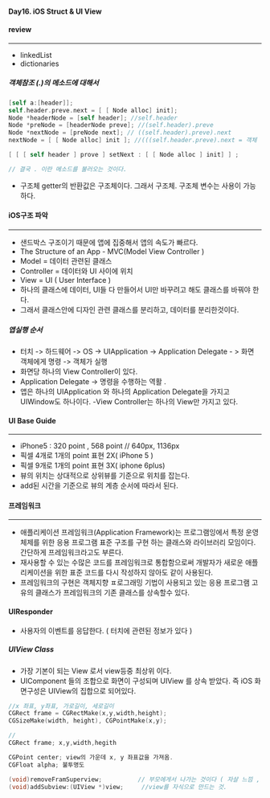 #### **Day16. iOS Struct & UI View**
#### review
***
- linkedList
- dictionaries

##### 객체참조 (.)의 메소드에 대해서
```objective-c
[self a:[header]];
self.header.preve.next = [ [ Node alloc] init];
Node *headerNode = [self header]; //self.header
Node *preNode = [headerNode preve]; //(self.header).preve
Node *nextNode = [preNode next]; // ((self.header).preve).next
nextNode = [ [ Node alloc] init ]; //(((self.header.preve).next = 객체

[ [ [ self header ] prove ] setNext : [ [ Node alloc ] init] ] ;

// 결국 . 이란 메소드를 불러오는 것이다. 
```

- 구조체 getter의 반환값은 구조체이다. 그래서 구조체. 구조체 변수는 사용이 가능하다.

#### iOS구조 파악
***
- 샌드박스 구조이기 때문에 앱에 집중해서 앱의 속도가 빠르다.
- The Structure of an App - MVC(Model View Controller )
- Model = 데이터 관련된 클래스
- Controller = 데이터와 UI 사이에 위치
- View = UI ( User Interface )
- 하나의 클래스에 데이터, UI들 다 만들어서 UI만 바꾸려고 해도 클래스를 바꿔야 한다. 
- 그래서 클래스안에 디자인 관련 클래스를 분리하고, 데이터를 분리한것이다.

##### 앱실행 순서
- 터치 -> 하드웨어 -> OS -> UIApplication -> Application Delegate - > 화면 객체에게 명령 -> 객체가 실행
- 화면당 하나의 View Controller이 있다.
- Application Delegate -> 명령을 수행하는 역활 .
- 앱은 하나의 UIApplication 와 하나의 Application Delegate을 가지고 UIWindow도 하나이다.
-View Controller는 하나의 View만 가지고 있다.


#### UI Base Guide
***
- iPhone5 : 320 point , 568 point // 640px, 1136px
- 픽셀 4개로 1개의 point 표현 2X( iPhone 5 )
- 픽셀 9개로 1개의 point 표현 3X( iphone 6plus) 
- 뷰의 위치는 상대적으로 상위뷰를 기준으로 위치를 잡는다.
- add된 시간을 기준으로 뷰의 계층 순서에 따라서 된다.

#### 프레임워크
***
- 애플리케이션 프레임워크(Application Framework)는 프로그램잉에서 특정 운영 체제를 위한 응용 프로그램 표준 구조를 구현 하는 클래스와 라이브러리 모임이다. 간단하게 프레임워크라고도 부른다.
- 재사용할 수 있는 수많은 코드를 프레임워크로 통합함으로써 개발자가 새로운 애플리케이션을 위한 표준 코드를 다시 작성하지 않아도 같이 사용된다.
- 프레임워크의 구현은 객체지향 ㅍ로그래밍 기법이 사용되고 있는 응용 프로그램 고유의 클래스가 프레임워크의 기존 클래스를 상속할수 있다.

#### UIResponder 
- 사용자의 이벤트를 응답한다. ( 터치에 관련된 정보가 있다 )

##### UIView Class

- 가장 기본이 되는 View 로서 view등중 최상위 이다.
- UIComponent 들의 조합으로 화면이 구성되며 UIView 를 상속 받았다. 즉 iOS 화면구성은 UIView의 집합으로 되어있다.

```objective-c
//x 좌표, y좌표, 가로길이, 세로길이
CGRect frame = CGRectMake(x,y,width,height);
CGSizeMake(width, height), CGPointMake(x,y);

//
CGRect frame; x,y,width,hegith

CGPoint center; view의 가운데 x, y 좌표값을 가져옴.
CGFloat alpha; 불투명도

(void)removeFramSuperview;          // 부모에게서 나가는 것이다 ( 자살 느낌 , 자신의 뷰 삭제 )
(void)addSubview:(UIView *)view;     //view를 자식으로 만드는 것.
```
